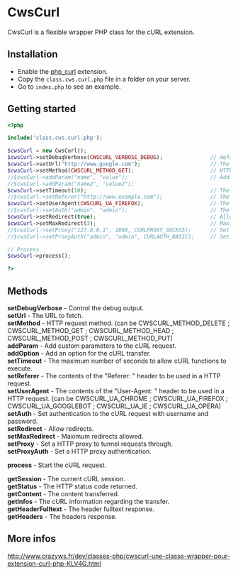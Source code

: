 CwsCurl
=======

CwsCurl is a flexible wrapper PHP class for the cURL extension.

Installation
------------

* Enable the [php_curl](http://php.net/manual/en/book.curl.php) extension.
* Copy the ``class.cws.curl.php`` file in a folder on your server.
* Go to ``index.php`` to see an example.

Getting started
---------------

```php
<?php

include('class.cws.curl.php');

$cwsCurl = new CwsCurl();
$cwsCurl->setDebugVerbose(CWSCURL_VERBOSE_DEBUG);               // default : CWSCURL_VERBOSE_SIMPLE
$cwsCurl->setUrl("http://www.google.com");                      // The URL to fetch
$cwsCurl->setMethod(CWSCURL_METHOD_GET);                        // HTTP request method ; default CWSCURL_METHOD_GET
//$cwsCurl->addParam("name", "value");                          // Add custom parameters.
//$cwsCurl->addParam("name2", "value2");
$cwsCurl->setTimeout(10);                                       // The maximum number of seconds to allow cURL functions to execute ; default 10
//$cwsCurl->setReferer("http://www.example.com");               // The contents of the "Referer: " header
$cwsCurl->setUserAgent(CWSCURL_UA_FIREFOX);                     // The contents of the "User-Agent: " header ; default CWSCURL_UA_FIREFOX
//$cwsCurl->setAuth("admin", "admin");                          // The username and password for the CURLOPT_USERPWD option
$cwsCurl->setRedirect(true);                                    // Allow redirects ; default true
$cwsCurl->setMaxRedirect(3);                                    // Maximum redirects allowed ; default 3
//$cwsCurl->setProxy("127.0.0.1", 1080, CURLPROXY_SOCKS5);      // Set a HTTP proxy to tunnel requests through.
//$cwsCurl->setProxyAuth("admin", "admin", CURLAUTH_BASIC);     // Set a HTTP proxy authentication.

// Process
$cwsCurl->process();

?>
```

Methods
-------

**setDebugVerbose** - Control the debug output.<br />
**setUrl** - The URL to fetch.<br />
**setMethod** - HTTP request method. (can be CWSCURL_METHOD_DELETE ; CWSCURL_METHOD_GET ; CWSCURL_METHOD_HEAD ; CWSCURL_METHOD_POST ; CWSCURL_METHOD_PUT)<br />
**addParam** - Add custom parameters to the cURL request.<br />
**addOption** - Add an option for the cURL transfer.<br />
**setTimeout** - The maximum number of seconds to allow cURL functions to execute.<br />
**setReferer** - The contents of the "Referer: " header to be used in a HTTP request.<br />
**setUserAgent** - The contents of the "User-Agent: " header to be used in a HTTP request. (can be CWSCURL_UA_CHROME ; CWSCURL_UA_FIREFOX ; CWSCURL_UA_GOOGLEBOT ; CWSCURL_UA_IE ; CWSCURL_UA_OPERA)<br />
**setAuth** - Set authentication to the cURL request with username and password.<br />
**setRedirect** - Allow redirects.<br />
**setMaxRedirect** - Maximum redirects allowed.<br />
**setProxy** - Set a HTTP proxy to tunnel requests through.<br />
**setProxyAuth** - Set a HTTP proxy authentication.<br />

**process** - Start the cURL request.<br />

**getSession** - The current cURL session.<br />
**getStatus** - The HTTP status code returned.<br />
**getContent** - The content transferred.<br />
**getInfos** - The cURL information regarding the transfer.<br />
**getHeaderFulltext** - The header fulltext response.<br />
**getHeaders** - The headers response.<br />

More infos
----------

http://www.crazyws.fr/dev/classes-php/cwscurl-une-classe-wrapper-pour-extension-curl-php-KLV4G.html